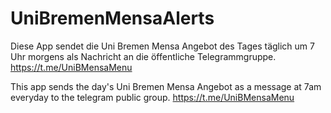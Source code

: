 # UniBremenMensaAlerts

Diese App sendet die Uni Bremen Mensa Angebot des Tages täglich um 7 Uhr morgens als Nachricht an die öffentliche Telegrammgruppe.
https://t.me/UniBMensaMenu

This app sends the day's Uni Bremen Mensa Angebot as a message at 7am everyday to the telegram public group.
https://t.me/UniBMensaMenu



